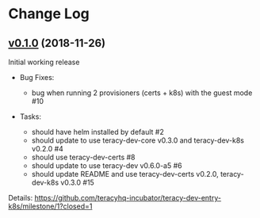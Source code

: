 # Change Log


## [v0.1.0][] (2018-11-26)

Initial working release

- Bug Fixes:
  + bug when running 2 provisioners (certs + k8s) with the guest mode #10

- Tasks:
  + should have helm installed by default #2
  + should update to use teracy-dev-core v0.3.0 and teracy-dev-k8s v0.2.0 #4
  + should use teracy-dev-certs #8
  + should update to use teracy-dev v0.6.0-a5 #6
  + should update README and use teracy-dev-certs v0.2.0, teracy-dev-k8s v0.3.0 #15


Details: https://github.com/teracyhq-incubator/teracy-dev-entry-k8s/milestone/1?closed=1


[v0.1.0]: https://github.com/teracyhq-incubator/teracy-dev-entry-k8s/milestone/1?closed=1
